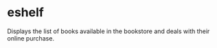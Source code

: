 # eshelf
Displays the list of books available in the bookstore and deals with their online purchase.
